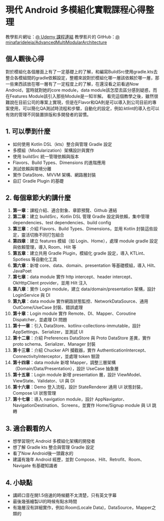 # 現代 Android 多模組化實戰課程心得整理

教學影片網址：[@ Udemy 課程連結](https://www.udemy.com/course/mastering-multi-modular-clean-architecture-in-android/learn/lecture/45680117#overview)
教學影片的 GitHub：[@ minafarideleia/AdvancedMultiModularArchitecture](https://github.com/minafarideleia/AdvancedMultiModularArchitecture)

## 個人觀後心得
對於模組化各個層面上有了一定基礎上的了解，和編寫BuildSrc使用gradle.kts去整合各模組間的gradle依賴設定，整體來說對於模組化哪一層該依賴於哪一層，那一些東西該放在哪一層有了一定程度上的了解，在還沒看之前看過Now Android，當時就對她的core module，data module該怎麼去區分感到疑惑，而在Features Module該引入那些Module是一知半解。
看完這個教學之後，雖然很難說在目前公司的專案上實現，但是在Flavor和QA則是可以導入到公司目前的專案使用，可以簡化QA測試時流程和步驟，自動化的設定，例如:ktlint的導入也可以有效的管理不同裝置排版和多開發者的習慣。

## 1. 可以學到什麼
- 如何使用 Kotlin DSL（kts）整合與管理 Gradle 設定
- 多模組（Modularization）架構設計與實作
- 使用 buildSrc 統一管理依賴與版本
- Flavors、Build Types、Dimensions 的進階應用
- 測試依賴與環境分離
- 實作 DataStore、MVVM 架構、網路層封裝
- 自訂 Gradle Plugin 的基礎

## 2. 每個章節大約講什麼
1. **第一章**：課程介紹、適合對象、章節預覽、Github 連結
2. **第二章**：建立 buildSrc，Kotlin DSL 管理 Gradle 設定與依賴，集中管理 dependencies、test dependencies、build config
3. **第三章**：介紹 Flavors、Build Types、Dimensions，並用 Kotlin 封裝這些設定，靈活切換不同打包組合
4. **第四章**：建立 features 模組（如 Login、Home），處理 module gradle 設定與依賴管理，導入 Room、Hilt 等
5. **第五章**：建立共用 Gradle Plugin，模組化 gradle 設定，導入 KTLint、Spotless 等自動化工具
6. **第六章**：新增 core、data、domain、presentation 等基礎模組，導入 Hilt、JavaPoet
7. **第七章**：data module 實作 http intercept、header intercept、OkHttpClient provider，並用 Hilt 注入
8. **第八章**：實作 Login module，建立 data/domain/presentation 架構，設計 LoginService 與 DI
9. **第九章**：data module 實作網路狀態監控、NetworkDataSource、通用 OutCome/UseCase 封裝、錯誤處理
10. **第十章**：Login module 實作 Remote、DI、Mapper、Coroutine Dispatcher，並處理 DI 問題
11. **第十一章**：引入 DataStore、kotlinx-collections-immutable，設計 AppSettings、Serializer，並測試 UI
12. **第十二章**：介紹 Preferences DataStore 與 Proto DataStore 差異，實作 proto schema、Serializer、Manager 封裝
13. **第十三章**：介紹 Chucker API 攔截器，實作 AuthenticationIntercept、ConnectivityInterceptor，並處理 token 驗證
14. **第十四章**：data module 新增 Mapper，調整三層架構（Domain/Data/Presentation），設計 UseCase 抽象層
15. **第十五章**：Login module 新增 presentation 層，設計 ViewModel、ViewState、Validator、UI 與 DI
16. **第十六章**：Demo 登入流程，設計 StateRenderer 通用 UI 狀態封裝，Compose UI 狀態管理
17. **第十七章**：導入 navigation module，設計 AppNavigator、NavigationDestination、Screens，並實作 Home/Signup module 與 UI 跳轉

## 3. 適合觀看的人
- 想學習現代 Android 多模組化架構的開發者
- 想了解 Gradle kts 整合與管理 Gradle 設定
- 看了Now Android後一頭霧水的
- 建議有幾年 Android 經歷，並對 Compose、Hilt、Retrofit、Room、Navigate 有基礎知識者

## 4. 小缺點
- 講師口音在開1.5倍速的時候聽不太清楚，只有英文字幕
- 最後幾張繪製UI的時候有點水時間
- 有幾層沒有詳細實作，例如:Room(Locale Data)，DataSource，Mapper之類的

